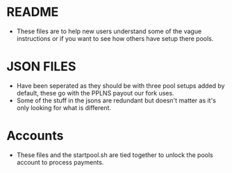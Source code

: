# README
- These files are to help new users understand some of the vague instructions or if you want to see how others have setup there pools.

# JSON FILES
- Have been seperated as they should be with three pool setups added by default, these go with the PPLNS payout our fork uses.
- Some of the stuff in the jsons are redundant but doesn't matter as it's only looking for what is different.

# Accounts
- These files and the startpool.sh are tied together to unlock the pools account to process payments.
